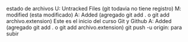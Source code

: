 estado de archivos
U: Untracked Files (git todavia no tiene registro)
M: modified (esta modificado)
A: Added (agregado git add . o git add archivo.extension)
Este es el inicio del curso Git y Github
A: Added (agregado git add . o git add archivo.extension)
git push -u origin: para subir
